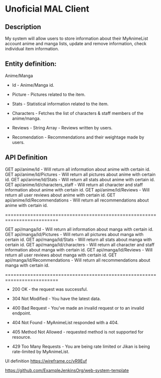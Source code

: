 
# Unoficial MAL Client

## Description

My system will allow users to store information about their MyAnimeList account anime and manga lists, update and remove information, check individual item information.

## Entity definition:

Anime/Manga

- Id -  Anime/Manga id.

- Picture - Pictures related to the item.

- Stats - Statistical information related to the item.

- Characters - Fetches the list of characters & staff members of the anime/manga.

- Reviews - String Array - Reviews written by users.

- Recomendation - Recommendations and their weightage made by users.

## API Definition

GET api/anime/Id - Will return all information about anime with certain id.
GET api/anime/Id/Pictures - Will return all pictures about anime with certain id.
GET api/anime/Id/Stats - Will return all stats about anime with certain id.
GET api/anime/Id/characters_staff - Will return all character and staff information about anime with certain id.
GET api/anime/Id/Reviews - Will return all user reviews about anime with certain id.
GET api/anime/Id/Recommendations - Will return all recommendations about anime with certain id.

=========================================================================

GET api/manga/Id - Will return all information about manga with certain id.
GET api/manga/Id/Pictures - Will return all pictures about manga with certain id.
GET api/manga/Id/Stats - Will return all stats about manga with certain id.
GET api/manga/Id/characters - Will return all character and staff information about manga with certain id.
GET api/manga/Id/Reviews - Will return all user reviews about manga with certain id.
GET api/manga/Id/Recommendations - Will return all recommendations about manga with certain id.

=========================================================================

- 200 OK - the request was successful.

- 304 Not Modified - You have the latest data.

- 400 Bad Request - You've made an invalid request or to an invalid endpoint.

- 404 Not Found - MyAnimeList responded with a 404.

- 405 Method Not Allowed - requested method is not supported for resource.

- 429 Too Many Requests - You are being rate limited or Jikan is being rate-limited by MyAnimeList.


UI definition
https://wireframe.cc/vR9Euf


https://github.com/ExampleJenkinsOrg/web-system-template
